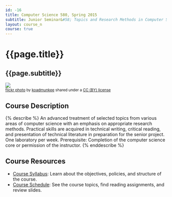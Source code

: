 ```yaml
---
id: -16
title: Computer Science 580, Spring 2015
subtitle: Junior Seminar&#58; Topics and Research Methods in Computer Science
layout: course_n
course: true
---
```


# {{page.title}}
## {{page.subtitle}}

<a title="the san mateo county fair" href="https://flickr.com/photos/koadmunkee/14425678805"><img class="img-responsive-tight" src="https://farm3.static.flickr.com/2922/14425678805_3eb9783a74_z.jpg" /></a><br /><small><a title="the san mateo county fair" href="https://flickr.com/photos/koadmunkee/14425678805">flickr photo</a> by <a href="https://flickr.com/people/koadmunkee">koadmunkee</a> shared under a <a href="https://creativecommons.org/licenses/by/2.0/">CC (BY) license</a> </small>

## Course Description

{% describe %}
An advanced treatment of selected topics from various areas of computer science with an emphasis on appropriate research
methods. Practical skills are acquired in technical writing, critical reading, and presentation of technical literature
in preparation for the senior project. One laboratory per week. Prerequisite: Completion of the computer science core or
permission of the instructor.
{% enddescribe %}

## Course Resources

<ul class="fa-ul">

<li><i class="fa-li fa fa-arrow-right"></i><a href="{{site.baseurl}}teaching/cs580S2015/provide/syllabus/cs580S2015-syllabus.pdf"
class="major">Course Syllabus</a>: Learn about the objectives, policies, and structure of the course.

<li><i class="fa-li fa fa-arrow-right"></i><a href="{{site.baseurl}}teaching/cs580S2015/schedule/"
class="major">Course Schedule</a>: See the course topics, find reading assignments, and review slides.

</ul>
